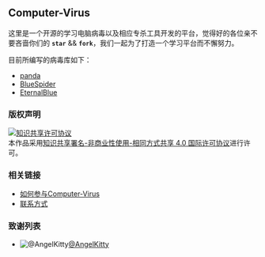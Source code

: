 ## Computer-Virus

这里是一个开源的学习电脑病毒以及相应专杀工具开发的平台，觉得好的各位亲不要吝啬你们的 **`star`** && **`fork`**，我们一起为了打造一个学习平台而不懈努力。

目前所编写的病毒库如下：

- [panda](https://github.com/AngelKitty/Computer-Virus/tree/master/panda)
- [BlueSpider](https://github.com/AngelKitty/Computer-Virus/tree/master/WannaCry/BlueSpider)
- [EternalBlue](https://github.com/AngelKitty/Computer-Virus/tree/master/WannaCry/EternalBlue)

### 版权声明

<a rel="license" href="http://creativecommons.org/licenses/by-nc-sa/4.0/"><img alt="知识共享许可协议" style="border-width:0" src="https://i.creativecommons.org/l/by-nc-sa/4.0/88x31.png" /></a><br />本作品采用<a rel="license" href="http://creativecommons.org/licenses/by-nc-sa/4.0/">知识共享署名-非商业性使用-相同方式共享 4.0 国际许可协议</a>进行许可。

### 相关链接

* [如何参与Computer-Virus](./.github/CONTRIBUTING.md)
* [联系方式](./.github/CONTRIBUTING.md#url)

### 致谢列表

* ![@AngelKitty](https://avatars0.githubusercontent.com/u/30405643?s=40&v=4)[@AngelKitty](https://github.com/AngelKitty)